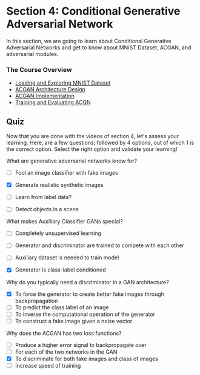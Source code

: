 
# Section 4: Conditional Generative Adversarial Network
   
In this section, we are going to learn about Conditional Generative Adversarial Networks and get to know about MNIST Dataset, ACGAN, and adversarial modules.

### The Course Overview
* [Loading and Exploring MNIST Dataset](./Section%204/Lesson%204.1/Dataset-Mnist.ipynb)
* [ACGAN Architecture Design](./Section%204/Lesson%204.2/Theory-ACGAN.ipynb)
* [ACGAN Implementation](./Section%204/Lesson%204.3/Model-ACGAN.ipynb)
* [Training and Evaluating ACGN](./Section%204/Lesson%204.4/Training-ACGAN.ipynb)


## Quiz
Now that you are done with the videos of section 4, let's assess your learning. Here, are a few questions; followed by 4 options, out of which 1 is the correct option. Select the right option and validate your learning!




What are generative adversarial networks know for?
- [ ] Fool an image classifier with fake images
- [x] Generate realistic synthetic images
- [ ] Learn from label data?
- [ ] Detect objects in a scene



What makes Auxiliary Classifier GANs special?
- [ ] Completely unsupervised learning
- [ ] Generator and discriminator are trained to compete with each other
- [ ] Auxiliary dataset is needed to train model
- [x] Generator is class-label conditioned



Why do you typically need a discriminator in a GAN architecture?
- [x] To force the generator to create better fake images through backpropagation
- [ ] To predict the class label of an image
- [ ] To inverse the computational operation of the generator
- [ ] To construct a fake image given a noise vector

Why does the ACGAN has two loss functions?
- [ ] Produce a higher error signal to backpropagate over
- [ ] For each of the two networks in the GAN
- [x] To discriminate for both fake images and class of images
- [ ] Increase speed of training
